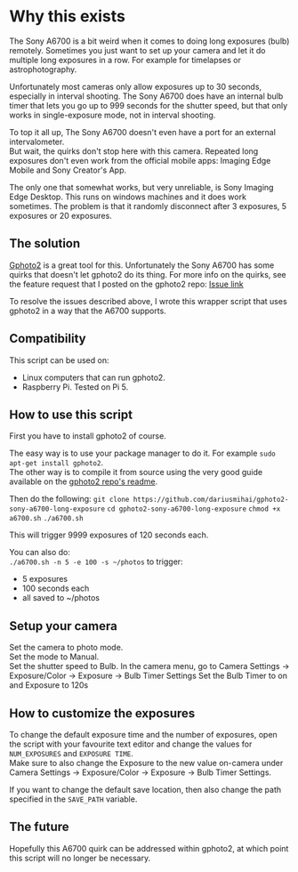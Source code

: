 # Why this exists
The Sony A6700 is a bit weird when it comes to doing long exposures (bulb) remotely.
Sometimes you just want to set up your camera and let it do multiple long exposures in a row. For example for timelapses or astrophotography.  

Unfortunately most cameras only allow exposures up to 30 seconds, especially in interval shooting. The Sony A6700 does have an internal bulb timer
 that lets you go up to 999 seconds for the shutter speed, but that only works in single-exposure mode, not in interval shooting.  
 
To top it all up, The Sony A6700 doesn't even have a port for an external intervalometer.  
But wait, the quirks don't stop here with this camera. Repeated long exposures don't even work from the official mobile apps: Imaging Edge Mobile and Sony Creator's App.   

The only one that somewhat works, but very unreliable, is Sony Imaging Edge Desktop. This runs on windows machines and it does work sometimes. The problem is that it randomly disconnect after 3 exposures, 5 exposures or 20 exposures.

## The solution

[Gphoto2](https://github.com/gphoto/gphoto2) is a great tool for this. Unfortunately the Sony A6700 has some quirks that doesn't let gphoto2 do its thing.
For more info on the quirks, see the feature request that I posted on the gphoto2 repo: [Issue link](https://github.com/gphoto/gphoto2/issues/678)  

To resolve the issues described above, I wrote this wrapper script that uses gphoto2 in a way that the A6700 supports.

## Compatibility  
This script can be used on:
- Linux computers that can run gphoto2.
- Raspberry Pi. Tested on Pi 5.

## How to use this script
First you have to install gphoto2 of course. 

The easy way is to use your package manager to do it. For example `sudo apt-get install gphoto2`.  
The other way is to compile it from source using the very good guide available on the [gphoto2 repo's readme](https://github.com/gphoto/gphoto2).  


Then do the following:
`git clone https://github.com/dariusmihai/gphoto2-sony-a6700-long-exposure`
`cd gphoto2-sony-a6700-long-exposure`
`chmod +x a6700.sh`
`./a6700.sh`

This will trigger 9999 exposures of 120 seconds each.  

You can also do:  
`./a6700.sh -n 5 -e 100 -s ~/photos` to trigger:
- 5 exposures
- 100 seconds each
- all saved to ~/photos  

## Setup your camera
Set the camera to photo mode.  
Set the mode to Manual.  
Set the shutter speed to Bulb.
In the camera menu, go to Camera Settings -> Exposure/Color -> Exposure -> Bulb Timer Settings
Set the Bulb Timer to on and Exposure to 120s

## How to customize the exposures
To change the default exposure time and the number of exposures, open the script with your favourite text editor and change the values for `NUM_EXPOSURES` and `EXPOSURE TIME`.  
Make sure to also change the Exposure to the new value on-camera under Camera Settings -> Exposure/Color -> Exposure -> Bulb Timer Settings.  

If you want to change the default save location, then also change the path specified in the `SAVE_PATH` variable.

## The future
Hopefully this A6700 quirk can be addressed within gphoto2, at which point this script will no longer be necessary.
